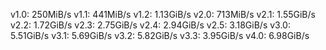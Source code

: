 v1.0: 250MiB/s
v1.1: 441MiB/s
v1.2: 1.13GiB/s
v2.0: 713MiB/s
v2.1: 1.55GiB/s
v2.2: 1.72GiB/s
v2.3: 2.75GiB/s
v2.4: 2.94GiB/s
v2.5: 3.18GiB/s
v3.0: 5.51GiB/s
v3.1: 5.69GiB/s
v3.2: 5.82GiB/s
v3.3: 3.95GiB/s
v4.0: 6.98GiB/s
